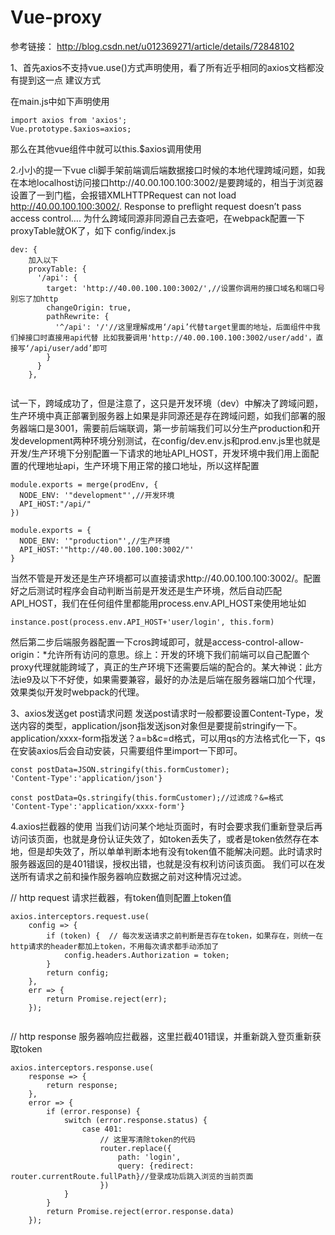 # Vue-proxy

参考链接：
 http://blog.csdn.net/u012369271/article/details/72848102
 
 
 
 1、首先axios不支持vue.use()方式声明使用，看了所有近乎相同的axios文档都没有提到这一点 
建议方式

在main.js中如下声明使用
```
import axios from 'axios';
Vue.prototype.$axios=axios;
```
那么在其他vue组件中就可以this.$axios调用使用


2.小小的提一下vue cli脚手架前端调后端数据接口时候的本地代理跨域问题，如我在本地localhost访问接口http://40.00.100.100:3002/是要跨域的，相当于浏览器设置了一到门槛，会报错XMLHTTPRequest can not load http://40.00.100.100:3002/. Response to preflight request doesn’t pass access control…. 
为什么跨域同源非同源自己去查吧，在webpack配置一下proxyTable就OK了，如下 
config/index.js
```
dev: {
    加入以下
    proxyTable: {
      '/api': {
        target: 'http://40.00.100.100:3002/',//设置你调用的接口域名和端口号 别忘了加http
        changeOrigin: true,
        pathRewrite: {
          '^/api': '/'//这里理解成用‘/api’代替target里面的地址，后面组件中我们掉接口时直接用api代替 比如我要调用'http://40.00.100.100:3002/user/add'，直接写‘/api/user/add’即可
        }
      }
    },
   
 ```
 

试一下，跨域成功了，但是注意了，这只是开发环境（dev）中解决了跨域问题，生产环境中真正部署到服务器上如果是非同源还是存在跨域问题，如我们部署的服务器端口是3001，需要前后端联调，第一步前端我们可以分生产production和开发development两种环境分别测试，在config/dev.env.js和prod.env.js里也就是开发/生产环境下分别配置一下请求的地址API_HOST，开发环境中我们用上面配置的代理地址api，生产环境下用正常的接口地址，所以这样配置

```
module.exports = merge(prodEnv, {
  NODE_ENV: '"development"',//开发环境
  API_HOST:"/api/"
})

module.exports = {
  NODE_ENV: '"production"',//生产环境
  API_HOST:'"http://40.00.100.100:3002/"'
}
```

当然不管是开发还是生产环境都可以直接请求http://40.00.100.100:3002/。配置好之后测试时程序会自动判断当前是开发还是生产环境，然后自动匹配API_HOST，我们在任何组件里都能用process.env.API_HOST来使用地址如

```
instance.post(process.env.API_HOST+'user/login', this.form)
```

然后第二步后端服务器配置一下cros跨域即可，就是access-control-allow-origin：*允许所有访问的意思。综上：开发的环境下我们前端可以自己配置个proxy代理就能跨域了，真正的生产环境下还需要后端的配合的。某大神说：此方法ie9及以下不好使，如果需要兼容，最好的办法是后端在服务器端口加个代理，效果类似开发时webpack的代理。

3、axios发送get post请求问题 
发送post请求时一般都要设置Content-Type，发送内容的类型，application/json指发送json对象但是要提前stringify一下。application/xxxx-form指发送？a=b&c=d格式，可以用qs的方法格式化一下，qs在安装axios后会自动安装，只需要组件里import一下即可。

```
const postData=JSON.stringify(this.formCustomer);
'Content-Type':'application/json'}

const postData=Qs.stringify(this.formCustomer);//过滤成？&=格式
'Content-Type':'application/xxxx-form'}
```

4.axios拦截器的使用 
当我们访问某个地址页面时，有时会要求我们重新登录后再访问该页面，也就是身份认证失效了，如token丢失了，或者是token依然存在本地，但是却失效了，所以单单判断本地有没有token值不能解决问题。此时请求时服务器返回的是401错误，授权出错，也就是没有权利访问该页面。 
我们可以在发送所有请求之前和操作服务器响应数据之前对这种情况过滤。

// http request 请求拦截器，有token值则配置上token值
```
axios.interceptors.request.use(
    config => {
        if (token) {  // 每次发送请求之前判断是否存在token，如果存在，则统一在http请求的header都加上token，不用每次请求都手动添加了
            config.headers.Authorization = token;
        }
        return config;
    },
    err => {
        return Promise.reject(err);
    });
  
```

// http response 服务器响应拦截器，这里拦截401错误，并重新跳入登页重新获取token

```
axios.interceptors.response.use(
    response => {
        return response;
    },
    error => {
        if (error.response) {
            switch (error.response.status) {
                case 401:
                    // 这里写清除token的代码
                    router.replace({
                        path: 'login',
                        query: {redirect: router.currentRoute.fullPath}//登录成功后跳入浏览的当前页面
                    })
            }
        }
        return Promise.reject(error.response.data) 
    });
   
   ```


